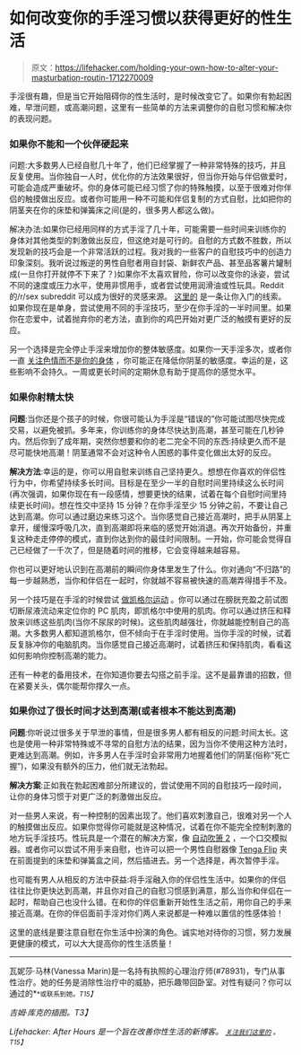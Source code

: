 # 如何改变你的手淫习惯以获得更好的性生活

> 原文：<https://lifehacker.com/holding-your-own-how-to-alter-your-masturbation-routin-1712270009>

手淫很有趣，但是当它开始阻碍你的性生活时，是时候改变它了。如果你有勃起困难，早泄问题，或高潮问题，这里有一些简单的方法来调整你的自慰习惯和解决你的表现问题。



### 如果你不能和一个伙伴硬起来

问题:大多数男人已经自慰几十年了，他们已经掌握了一种非常特殊的技巧，并且反复使用。当你独自一人时，优化你的方法效果很好，但当你开始与伴侣做爱时，可能会造成严重破坏。你的身体可能已经习惯了你的特殊触摸，以至于很难对你伴侣的触摸做出反应。或者你可能用一种不可能和伴侣复制的方式自慰，比如把你的阴茎夹在你的床垫和弹簧床之间(是的，很多男人都这么做)。

解决办法:如果你已经用同样的方式手淫了几十年，可能需要一些时间来训练你的身体对其他类型的刺激做出反应，但这绝对是可行的。自慰的方式数不胜数，所以发现新的技巧会是一个非常活跃的过程。我对我的一些客户的自慰技巧中的创造力印象深刻。我听说过叛逆的男性自慰者用自封袋、新鲜农产品、甚至品客薯片罐制成(一旦你打开就停不下来了？)如果你不太喜欢冒险，你可以改变你的泳姿，尝试不同的速度或压力水平，使用非惯用手，或者尝试使用润滑油或性玩具。Reddit 的/r/sex subreddit 可以成为很好的灵感来源。 [这里的](https://www.reddit.com/r/sex/comments/1bbbuw/reddit_lets_get_weird_what_are_your_masturbation/) 是一条让你入门的线索。如果你现在是单身，尝试使用不同的手淫技巧，至少在你手淫的一半时间里。如果你在恋爱中，试着抛弃你的老方法，直到你的鸡巴开始对更广泛的触摸有更好的反应。

另一个选择是完全停止手淫来增加你的整体敏感度。如果你一天手淫多次，或者你一直 [关注色情而不是你的身体](https://lifehacker.com/how-to-have-a-healthy-relationship-with-porn-1699290646) ，你可能正在降低你阴茎的敏感度。幸运的是，这些影响不会持久。一周或更长时间的定期休息有助于提高你的感觉水平。

### 如果你射精太快

**问题**:当你还是个孩子的时候，你很可能认为手淫是“错误的”你可能试图尽快完成交易，以避免被抓。多年来，你训练你的身体尽快达到高潮，甚至可能在几秒钟内。然后你到了成年期，突然你想要和你的老二完全不同的东西:持续更久而不是尽可能快地高潮！阴茎通常不会对这种令人困惑的事件变化做出太好的反应。

**解决方法**:幸运的是，你可以用自慰来训练自己坚持更久。想想在你喜欢的伴侣性行为中，你希望持续多长时间。目标是在至少一半的自慰时间里持续这么长时间(再次强调，如果你现在有一段感情，想要更快的结果，试着在每个自慰时间里持续更长时间)。想在性交中坚持 15 分钟？在你手淫至少 15 分钟之前，不要让自己达到高潮。你可以通过磨边来练习这个。当你感觉自己接近高潮时，把手从阴茎上拿开，缓慢深呼吸几次，直到高潮即将来临的感觉开始消退。再次开始备份，并重复这种走走停停的模式，直到你达到你的最佳时间限制。一开始，你可能会觉得自己已经做了一千次了，但是随着时间的推移，它会变得越来越容易。

你也可以更好地认识到在高潮前的瞬间你身体里发生了什么。你对通向“不归路”的每一步越熟悉，当你和伴侣在一起时，你就越不容易被快速的高潮弄得措手不及。

另一个技巧是在手淫的时候尝试 [做凯格尔运动](https://lifehacker.com/eight-s-exercises-to-boost-your-bedroom-strength-1689037807) 。你可以通过在膀胱充盈之前试图切断尿液流动来定位你的 PC 肌肉，即凯格尔中使用的肌肉。你可以通过挤压和释放来训练这些肌肉(当你不尿尿的时候)。这些肌肉越强壮，你就越能控制自己的高潮。大多数男人都知道凯格尔，但不倾向于在手淫时使用。当你手淫的时候，试着反复脉冲你的电脑肌肉。当你感觉自己接近高潮时，试着挤压和保持肌肉，看看这如何影响你控制高潮的能力。

还有一种老的备用技术，在你知道你要去勾搭之前手淫。这不是最靠谱的招数，但在紧要关头，偶尔能帮你撑久一点。

### 如果你过了很长时间才达到高潮(或者根本不能达到高潮)

**问题**:你听说过很多关于早泄的事情，但是很多男人都有相反的问题:时间太长。这也是使用一种非常特殊或不寻常的自慰方法的结果，因为当你不使用这种方法时，更难达到高潮。例如，许多男人在手淫时会非常用力地握着他们的阴茎(俗称“死亡握”)，如果没有额外的压力，他们就无法勃起。

**解决方案**:正如我在勃起困难部分所建议的，尝试使用不同的自慰技巧一段时间，让你的身体习惯于对更广泛的刺激做出反应。

对一些男人来说，有一种控制的因素出现了。他们喜欢刺激自己，很难对另一个人的触摸做出反应。如果你觉得你可能就是这种情况，试着在你不能完全控制刺激的地方玩手淫技巧。性玩具是一个潜在的解决方案，像 [自动吹箫 2](http://www.autoblow2.com) ，一个口交模拟器。或者你可以尝试不用手来自慰，也许可以把一个男性自慰器像 [Tenga Flip](http://www.tenga-global.com/products/hole/index.php) 夹在前面提到的床垫和弹簧盒之间，然后插进去。另一个选择是，再次暂停手淫。

也可能有男人从相反的方法中获益:将手淫融入你的伴侣性生活中。如果你的伴侣往往比你更快达到高潮，并且你对自己的自慰习惯感到满意，那么当你和伴侣在一起时，帮助自己也没什么错。在和你的伴侣重新开始性生活之前，用你自己的手来接近高潮。在你的伴侣面前手淫对你们两人来说都是一种难以置信的性感体验！

这里的底线是要注意自慰在你生活中扮演的角色。诚实地对待你的习惯，努力发展更健康的模式，可以大大提高你的性生活质量！

* * *

瓦妮莎·马林(Vanessa Marin)是一名持有执照的心理治疗师(#78931)，专门从事性治疗。她的任务是消除性治疗中的威胁，把乐趣带回卧室。对性有疑问？你可以通过的[<small></small>](mailto:Vanessa.Marin@Lifehacker.com)*<small>*或联系到她。*T15】</small>*

*吉姆·库克的插图。T3】*

*Lifehacker: After Hours 是一个旨在改善你性生活的新博客。 [<small>*关注我们这里的*</small>](https://twitter.com/LHAfterHours) <small>*。*T15】</small>*